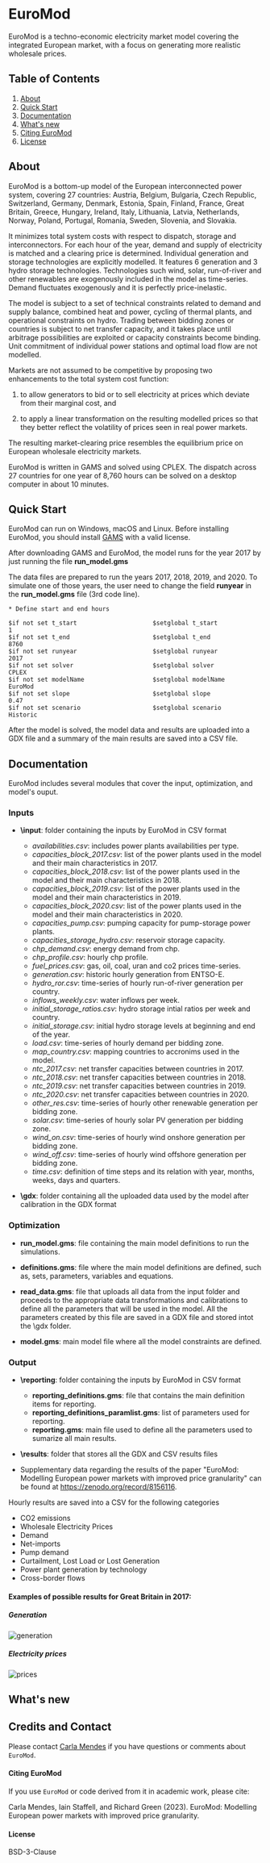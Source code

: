 # EuroMod
EuroMod is a techno-economic electricity market model covering the integrated European market, with a focus on generating more realistic wholesale prices.

## Table of Contents
1. [About](#about)
2. [Quick Start](#quick-start)
3. [Documentation](#documentation)
4. [What's new](#whats-new)
5. [Citing EuroMod](#citing-euroMod)
6. [License](#license)

## About
EuroMod is a bottom-up model of the European interconnected power system, covering 27 countries: Austria, Belgium, Bulgaria, Czech Republic, Switzerland, Germany, Denmark, Estonia, Spain, Finland, France, Great Britain, Greece, Hungary, Ireland, Italy, Lithuania, Latvia, Netherlands, Norway, Poland, Portugal, Romania, Sweden, Slovenia, and Slovakia.

It minimizes total system costs with respect to dispatch, storage and interconnectors. For each hour of the year, demand and supply of electricity is matched and a clearing price is determined. Individual generation and storage technologies are explicitly modelled. It features 6 generation and 3 hydro storage technologies. Technologies such wind, solar, run-of-river and other renewables are exogenously included in the model as time-series. Demand fluctuates exogenously and it is perfectly price-inelastic.

The model is subject to a set of technical constraints related to demand and supply balance, combined heat and power, cycling of thermal plants, and operational constraints on hydro. Trading between bidding zones or countries is subject to net transfer capacity, and it takes place until arbitrage possibilities are exploited or capacity constraints become binding. Unit commitment of individual power stations and optimal load flow are not modelled.

Markets are not assumed to be competitive by proposing two enhancements to the total system cost function: 

  1. to allow generators to bid or to sell electricity at prices which deviate from their marginal cost, and 

  2. to apply a linear transformation on the resulting modelled prices so that they better reflect the volatility of prices seen in real power markets.

The resulting market-clearing price resembles the equilibrium price on European wholesale electricity markets.

EuroMod is written in GAMS and solved using CPLEX. The dispatch across 27 countries for one year of 8,760 hours can be solved on a desktop computer in about 10 minutes.

## Quick Start
EuroMod can run on Windows, macOS and Linux. Before installing EuroMod, you should install [GAMS](https://www.gams.com) with a valid license.

After downloading GAMS and EuroMod, the model runs for the year 2017 by just running the file **run_model.gms**

The data files are prepared to run the years 2017, 2018, 2019, and 2020. To simulate one of those years, the user need to change the field **runyear** in the **run_model.gms** file (3rd code line).

```
* Define start and end hours

$if not set t_start                     $setglobal t_start                      1
$if not set t_end                       $setglobal t_end                        8760
$if not set runyear                     $setglobal runyear                      2017
$if not set solver                      $setglobal solver                       CPLEX
$if not set modelName                   $setglobal modelName                    EuroMod
$if not set slope                       $setglobal slope                        0.47
$if not set scenario                    $setglobal scenario                     Historic
```
After the model is solved, the model data and results are uploaded into a GDX file and a summary of the main results are saved into a CSV file.

## Documentation
EuroMod includes several modules that cover the input, optimization, and model's ouput.

### Inputs

- **\input**: folder containing the inputs by EuroMod in CSV format
  - *availabilities.csv*: includes power plants availabilities per type.
  - *capacities_block_2017.csv*: list of the power plants used in the model and their main characteristics in 2017.
  - *capacities_block_2018.csv*: list of the power plants used in the model and their main characteristics in 2018.
  - *capacities_block_2019.csv*: list of the power plants used in the model and their main characteristics in 2019.
  - *capacities_block_2020.csv*: list of the power plants used in the model and their main characteristics in 2020.
  - *capacities_pump.csv*: pumping capacity for pump-storage power plants.
  - *capacities_storage_hydro.csv*: reservoir storage capacity.
  - *chp_demand.csv*: energy demand from chp.
  - *chp_profile.csv*: hourly chp profile.
  - *fuel_prices.csv*: gas, oil, coal, uran and co2 prices time-series.
  - *generation.csv*: historic hourly generation from ENTSO-E.
  - *hydro_ror.csv*: time-series of hourly run-of-river generation per country.
  - *inflows_weekly.csv*: water inflows per week.
  - *initial_storage_ratios.csv*: hydro storage intial ratios per week and country.
  - *initial_storage.csv*: initial hydro storage levels at beginning and end of the year.
  - *load.csv*: time-series of hourly demand per bidding zone.
  - *map_country.csv*: mapping countries to accronims used in the model.
  - *ntc_2017.csv*: net transfer capacities between countries in 2017.
  - *ntc_2018.csv*: net transfer capacities between countries in 2018.
  - *ntc_2019.csv*: net transfer capacities between countries in 2019.
  - *ntc_2020.csv*: net transfer capacities between countries in 2020.
  - *other_res.csv*: time-series of hourly other renewable generation per bidding zone.
  - *solar.csv*: time-series of hourly solar PV generation per bidding zone.
  - *wind_on.csv*: time-series of hourly wind onshore generation per bidding zone.
  - *wind_off.csv*: time-series of hourly wind offshore generation per bidding zone.
  - *time.csv*: definition of time steps and its relation with year, months, weeks, days and quarters.

- **\gdx**: folder containing all the uploaded data used by the model after calibration in the GDX format

### Optimization

- **run_model.gms**: file containing the main model definitions to run the simulations.

- **definitions.gms**: file where the main model definitions are defined, such as, sets, parameters, variables and equations.

- **read_data.gms**: file that uploads all data from the input folder and proceeds to the appropriate data transformations and calibrations to define all the parameters that will be used in the model. All the parameters created by this file are saved in a GDX file and stored intot the \gdx folder.

- **model.gms**: main model file where all the model constraints are defined.


### Output
- **\reporting**: folder containing the inputs by EuroMod in CSV format
  - **reporting_definitions.gms**: file that contains the main definition items for reporting.
  - **reporting_definitions_paramlist.gms**: list of parameters used for reporting.
  - **reporting.gms**: main file used to define all the parameters used to sumarize all main results.

- **\results**: folder that stores all the GDX and CSV results files
- Supplementary data regarding the results of the paper "EuroMod: Modelling European power markets with improved price granularity" can be found at https://zenodo.org/record/8156116. 

Hourly results are saved into a CSV for the following categories
  - CO2 emissions
  - Wholesale Electricity Prices
  - Demand
  - Net-imports
  - Pump demand
  - Curtailment, Lost Load or Lost Generation
  - Power plant generation by technology
  - Cross-border flows

#### Examples of possible results for Great Britain in 2017:

##### Generation

![generation](https://user-images.githubusercontent.com/117671960/200371905-42e592c1-2193-4257-b45d-1afed4d05dee.png)

##### Electricity prices

![prices](https://user-images.githubusercontent.com/117671960/200371947-74b0d00c-016f-43bd-bd39-be13263271c8.png)

## What's new

## Credits and Contact

Please contact [Carla Mendes](c.tavares-mendes@imperial.ac.uk) if you have questions or comments about `EuroMod`.

#### Citing EuroMod
If you use `EuroMod` or code derived from it in academic work, please cite:

Carla Mendes, Iain Staffell, and Richard Green (2023). EuroMod: Modelling European power markets with improved price granularity.

#### License
BSD-3-Clause
